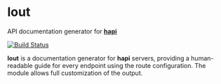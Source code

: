 # lout

API documentation generator for [**hapi**](https://github.com/walmartlabs/hapi)

[![Build Status](https://secure.travis-ci.org/walmartlabs/lout.png)](http://travis-ci.org/walmartlabs/lout)

**lout** is a documentation generator for **hapi** servers, providing a human-readable guide for every endpoint
using the route configuration. The module allows full customization of the output.
